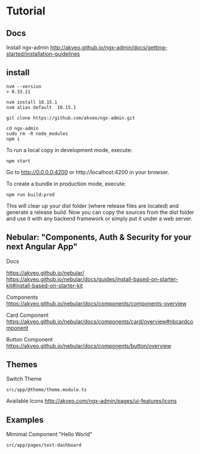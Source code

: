 # Tutorial

## Docs

Install ngx-admin
http://akveo.github.io/ngx-admin/docs/getting-started/installation-guidelines


## install


    nvm --version
    > 0.33.11

    nvm install 10.15.1
    nvm alias default  10.15.1

    git clone https://github.com/akveo/ngx-admin.git

    cd ngx-admin
    sudo rm -R node_modules 
    npm i

To run a local copy in development mode, execute:

    npm start

Go to http://0.0.0.0:4200 or http://localhost:4200 in your browser.    

To create a bundle in production mode, execute:

    npm run build:prod

This will clear up your dist folder (where release files are located) and generate a release build. Now you can copy the sources from the dist folder and use it with any backend framework or simply put it under a web server.

## Nebular: "Components, Auth & Security for your next Angular App"

Docs

https://akveo.github.io/nebular/
https://akveo.github.io/nebular/docs/guides/install-based-on-starter-kit#install-based-on-starter-kit

Components https://akveo.github.io/nebular/docs/components/components-overview

Card Component https://akveo.github.io/nebular/docs/components/card/overview#nbcardcomponent

Button Component https://akveo.github.io/nebular/docs/components/button/overview

## Themes

Switch Theme

    src/app/@theme/theme.module.ts

Available Icons  http://akveo.com/ngx-admin/pages/ui-features/icons


## Examples

Mimimal Component "Hello World"

    src/app/pages/test-dashboard